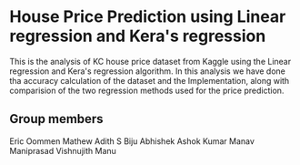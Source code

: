 # House Price Prediction using Linear regression and Kera's regression
This is the analysis of KC house price dataset from Kaggle using the Linear regression and Kera's regression algorithm. In this analysis we have done tha accuracy calculation of the dataset and the Implementation, along with comparision of the two regression methods used for the price prediction.
## Group members
Eric Oommen Mathew
Adith S Biju
Abhishek Ashok Kumar
Manav Maniprasad
Vishnujith Manu